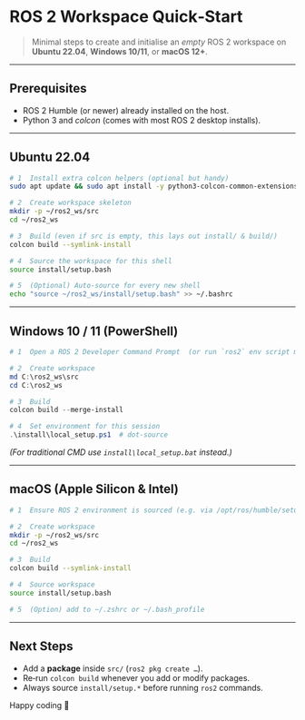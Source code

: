 # ROS 2 Workspace Quick‑Start

> Minimal steps to create and initialise an *empty* ROS 2 workspace on **Ubuntu 22.04**, **Windows 10/11**, or **macOS 12+**.

---

## Prerequisites  
* ROS 2 Humble (or newer) already installed on the host.  
* Python 3 and *colcon* (comes with most ROS 2 desktop installs).

---

## Ubuntu 22.04
```bash
# 1  Install extra colcon helpers (optional but handy)
sudo apt update && sudo apt install -y python3-colcon-common-extensions

# 2  Create workspace skeleton
mkdir -p ~/ros2_ws/src
cd ~/ros2_ws

# 3  Build (even if src is empty, this lays out install/ & build/)
colcon build --symlink-install

# 4  Source the workspace for this shell
source install/setup.bash

# 5  (Optional) Auto‑source for every new shell
echo "source ~/ros2_ws/install/setup.bash" >> ~/.bashrc
```

---

## Windows 10 / 11 (PowerShell)
```powershell
# 1  Open a ROS 2 Developer Command Prompt  (or run `ros2` env script manually)

# 2  Create workspace
md C:\ros2_ws\src
cd C:\ros2_ws

# 3  Build
colcon build --merge-install

# 4  Set environment for this session
.\install\local_setup.ps1  # dot‑source
```
*(For traditional CMD use `install\local_setup.bat` instead.)*

---

## macOS (Apple Silicon & Intel)
```bash
# 1  Ensure ROS 2 environment is sourced (e.g. via /opt/ros/humble/setup.bash)

# 2  Create workspace
mkdir -p ~/ros2_ws/src
cd ~/ros2_ws

# 3  Build
colcon build --symlink-install

# 4  Source workspace
source install/setup.bash

# 5  (Option) add to ~/.zshrc or ~/.bash_profile
```

---

## Next Steps
* Add a **package** inside `src/` (`ros2 pkg create …`).  
* Re‑run `colcon build` whenever you add or modify packages.  
* Always source `install/setup.*` before running `ros2` commands.

Happy coding 🚀

